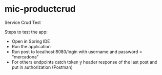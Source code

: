 # mic-productcrud
Service Crud Test

Steps to test the app:
- Open in Spring IDE
- Run the application
- Run post to localhost:8080/login with username and password = "mercadona" 
- For others endpoints catch token y header response of the last post and put in authorization (Postman)
